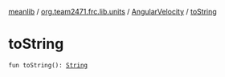 [meanlib](../../index.md) / [org.team2471.frc.lib.units](../index.md) / [AngularVelocity](index.md) / [toString](./to-string.md)

# toString

`fun toString(): `[`String`](https://kotlinlang.org/api/latest/jvm/stdlib/kotlin/-string/index.html)